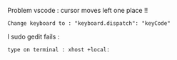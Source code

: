 Problem vscode : cursor moves left one place !!


    Change keyboard to : "keyboard.dispatch": "keyCode"
    
I sudo gedit fails :

    type on terminal : xhost +local:
